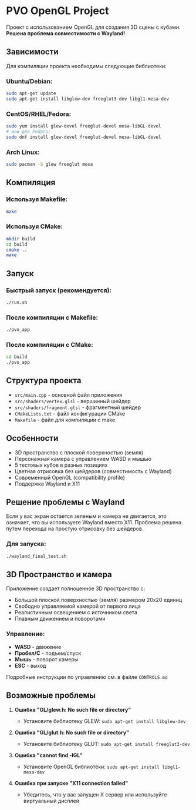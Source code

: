 # PVO OpenGL Project

Проект с использованием OpenGL для создания 3D сцены с кубами.
**Решена проблема совместимости с Wayland!**

## Зависимости

Для компиляции проекта необходимы следующие библиотеки:

### Ubuntu/Debian:
```bash
sudo apt-get update
sudo apt-get install libglew-dev freeglut3-dev libgl1-mesa-dev
```

### CentOS/RHEL/Fedora:
```bash
sudo yum install glew-devel freeglut-devel mesa-libGL-devel
# или для Fedora:
sudo dnf install glew-devel freeglut-devel mesa-libGL-devel
```

### Arch Linux:
```bash
sudo pacman -S glew freeglut mesa
```

## Компиляция

### Используя Makefile:
```bash
make
```

### Используя CMake:
```bash
mkdir build
cd build
cmake ..
make
```

## Запуск

### Быстрый запуск (рекомендуется):
```bash
./run.sh
```

### После компиляции с Makefile:
```bash
./pvo_app
```

### После компиляции с CMake:
```bash
cd build
./pvo_app
```

## Структура проекта

- `src/main.cpp` - основной файл приложения
- `src/shaders/vertex.glsl` - вершинный шейдер
- `src/shaders/fragment.glsl` - фрагментный шейдер
- `CMakeLists.txt` - файл конфигурации CMake
- `Makefile` - файл для компиляции с make

## Особенности

- 3D пространство с плоской поверхностью (земля)
- Персонажная камера с управлением WASD и мышью
- 5 тестовых кубов в разных позициях
- Цветная отрисовка без шейдеров (совместимость с Wayland)
- Современный OpenGL (compatibility profile)
- Поддержка Wayland и X11

## Решение проблемы с Wayland

Если у вас экран остается зеленым и камера не двигается, это означает, что вы используете Wayland вместо X11. 
Проблема решена путем перехода на простую отрисовку без шейдеров.

### Для запуска:
```bash
./wayland_final_test.sh
```

## 3D Пространство и камера

Приложение создает полноценное 3D пространство с:
- Большой плоской поверхностью (земля) размером 20x20 единиц
- Свободно управляемой камерой от первого лица
- Реалистичным освещением с источником света
- Плавным движением и поворотами

### Управление:
- **WASD** - движение
- **Пробел/C** - подъем/спуск
- **Мышь** - поворот камеры
- **ESC** - выход

Подробные инструкции по управлению см. в файле `CONTROLS.md`

## Возможные проблемы

1. **Ошибка "GL/glew.h: No such file or directory"**
   - Установите библиотеку GLEW: `sudo apt-get install libglew-dev`

2. **Ошибка "GL/glut.h: No such file or directory"**
   - Установите библиотеку GLUT: `sudo apt-get install freeglut3-dev`

3. **Ошибка "cannot find -lGL"**
   - Установите OpenGL библиотеки: `sudo apt-get install libgl1-mesa-dev`

4. **Ошибка при запуске "X11 connection failed"**
   - Убедитесь, что у вас запущен X сервер или используйте виртуальный дисплей 